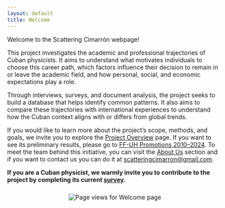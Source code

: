 ```yaml
---
layout: default
title: Welcome
---
```


Welcome to the Scattering Cimarrón webpage! 

This project investigates the academic and professional trajectories of Cuban physicists. It aims to understand what motivates individuals to choose this career path, which factors influence their decision to remain in or leave the academic field, and how personal, social, and economic expectations play a role. 

Through interviews, surveys, and document analysis, the project seeks to build a database that helps identify common patterns. It also aims to compare these trajectories with international experiences to understand how the Cuban context aligns with or differs from global trends. 

If you would like to learn more about the project’s scope, methods, and goals, we invite you to explore the <a href="{{ site.baseurl }}/Project/">Project Overview</a> page. If you want to see its preliminary results, please go to <a href="{{ site.baseurl }}/Promo_2010_2024/">FF-UH Promotions 2010–2024</a>. To meet the team behind this initiative, you can visit the <a href="{{ site.baseurl }}/Aboutus/">About Us</a> section and if you want to contact us you can do it at <a href="mailto:scatteringcimarron@gmail.com">scatteringcimarron@gmail.com</a>.

**If you are a Cuban physicist, we warmly invite you to contribute to the project by completing its current [survey](https://docs.google.com/forms/d/e/1FAIpQLSfGiiMZC318qADo4sACnMVblrxAcXENCLykBp2Od84bQNqNnA/viewform).**

<p style="text-align:center; margin-top:24px;">
  <img src="https://visitorbadge.io/status?path=scatteringcimarron.welcome&label=Page%20views&style=flat&color=ff7a59" alt="Page views for Welcome page">
</p>
